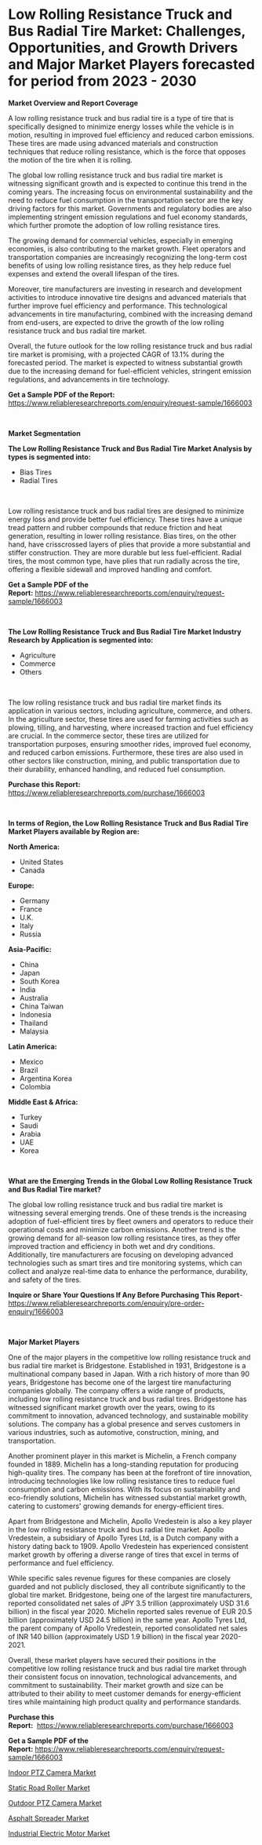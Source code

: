<p><h1>Low Rolling Resistance Truck and Bus Radial Tire Market: Challenges, Opportunities, and Growth Drivers and Major Market Players forecasted for period from 2023 - 2030</h1></p><p><strong>Market Overview and Report Coverage</strong></p>
<p><p>A low rolling resistance truck and bus radial tire is a type of tire that is specifically designed to minimize energy losses while the vehicle is in motion, resulting in improved fuel efficiency and reduced carbon emissions. These tires are made using advanced materials and construction techniques that reduce rolling resistance, which is the force that opposes the motion of the tire when it is rolling.</p><p>The global low rolling resistance truck and bus radial tire market is witnessing significant growth and is expected to continue this trend in the coming years. The increasing focus on environmental sustainability and the need to reduce fuel consumption in the transportation sector are the key driving factors for this market. Governments and regulatory bodies are also implementing stringent emission regulations and fuel economy standards, which further promote the adoption of low rolling resistance tires.</p><p>The growing demand for commercial vehicles, especially in emerging economies, is also contributing to the market growth. Fleet operators and transportation companies are increasingly recognizing the long-term cost benefits of using low rolling resistance tires, as they help reduce fuel expenses and extend the overall lifespan of the tires.</p><p>Moreover, tire manufacturers are investing in research and development activities to introduce innovative tire designs and advanced materials that further improve fuel efficiency and performance. This technological advancements in tire manufacturing, combined with the increasing demand from end-users, are expected to drive the growth of the low rolling resistance truck and bus radial tire market.</p><p>Overall, the future outlook for the low rolling resistance truck and bus radial tire market is promising, with a projected CAGR of 13.1% during the forecasted period. The market is expected to witness substantial growth due to the increasing demand for fuel-efficient vehicles, stringent emission regulations, and advancements in tire technology.</p></p>
<p><strong>Get a Sample PDF of the Report:</strong> <a href="https://www.reliableresearchreports.com/enquiry/request-sample/1666003">https://www.reliableresearchreports.com/enquiry/request-sample/1666003</a></p>
<p>&nbsp;</p>
<p><strong>Market Segmentation</strong></p>
<p><strong>The Low Rolling Resistance Truck and Bus Radial Tire Market Analysis by types is segmented into:</strong></p>
<p><ul><li>Bias Tires</li><li>Radial Tires</li></ul></p>
<p>&nbsp;</p>
<p><p>Low rolling resistance truck and bus radial tires are designed to minimize energy loss and provide better fuel efficiency. These tires have a unique tread pattern and rubber compounds that reduce friction and heat generation, resulting in lower rolling resistance. Bias tires, on the other hand, have crisscrossed layers of plies that provide a more substantial and stiffer construction. They are more durable but less fuel-efficient. Radial tires, the most common type, have plies that run radially across the tire, offering a flexible sidewall and improved handling and comfort.</p></p>
<p><strong>Get a Sample PDF of the Report:</strong>&nbsp;<a href="https://www.reliableresearchreports.com/enquiry/request-sample/1666003">https://www.reliableresearchreports.com/enquiry/request-sample/1666003</a></p>
<p>&nbsp;</p>
<p><strong>The Low Rolling Resistance Truck and Bus Radial Tire Market Industry Research by Application is segmented into:</strong></p>
<p><ul><li>Agriculture</li><li>Commerce</li><li>Others</li></ul></p>
<p>&nbsp;</p>
<p><p>The low rolling resistance truck and bus radial tire market finds its application in various sectors, including agriculture, commerce, and others. In the agriculture sector, these tires are used for farming activities such as plowing, tilling, and harvesting, where increased traction and fuel efficiency are crucial. In the commerce sector, these tires are utilized for transportation purposes, ensuring smoother rides, improved fuel economy, and reduced carbon emissions. Furthermore, these tires are also used in other sectors like construction, mining, and public transportation due to their durability, enhanced handling, and reduced fuel consumption.</p></p>
<p><strong>Purchase this Report:</strong>&nbsp; <a href="https://www.reliableresearchreports.com/purchase/1666003">https://www.reliableresearchreports.com/purchase/1666003</a></p>
<p>&nbsp;</p>
<p><strong>In terms of Region, the Low Rolling Resistance Truck and Bus Radial Tire Market Players available by Region are:</strong></p>
<p>
    <p> <strong> North America: </strong>
        <ul>
            <li>United States</li>
            <li>Canada</li>
        </ul>
        </p> 
    <p> <strong> Europe: </strong>
        <ul>
            <li>Germany</li>
            <li>France</li>
            <li>U.K.</li>
            <li>Italy</li>
            <li>Russia</li>
        </ul>
        </p> 
    <p> <strong> Asia-Pacific: </strong>
        <ul>
            <li>China</li>
            <li>Japan</li>
            <li>South Korea</li>
            <li>India</li>
            <li>Australia</li>
            <li>China Taiwan</li>
            <li>Indonesia</li>
            <li>Thailand</li>
            <li>Malaysia</li>
        </ul>
        </p> 
    <p> <strong> Latin America: </strong>
        <ul>
            <li>Mexico</li>
            <li>Brazil</li>
            <li>Argentina Korea</li>
            <li>Colombia</li>
        </ul>
        </p> 
    <p> <strong> Middle East & Africa: </strong>
        <ul>
            <li>Turkey</li>
            <li>Saudi</li>
            <li>Arabia</li>
            <li>UAE</li>
            <li>Korea</li>
        </ul>
    </p>
    </p>
<p>&nbsp;</p>
<p><strong>What are the Emerging Trends in the Global Low Rolling Resistance Truck and Bus Radial Tire market?</strong></p>
<p><p>The global low rolling resistance truck and bus radial tire market is witnessing several emerging trends. One of these trends is the increasing adoption of fuel-efficient tires by fleet owners and operators to reduce their operational costs and minimize carbon emissions. Another trend is the growing demand for all-season low rolling resistance tires, as they offer improved traction and efficiency in both wet and dry conditions. Additionally, tire manufacturers are focusing on developing advanced technologies such as smart tires and tire monitoring systems, which can collect and analyze real-time data to enhance the performance, durability, and safety of the tires.</p></p>
<p><strong>Inquire or Share Your Questions If Any Before Purchasing This Report</strong>- <a href="https://www.reliableresearchreports.com/enquiry/pre-order-enquiry/1666003">https://www.reliableresearchreports.com/enquiry/pre-order-enquiry/1666003</a></p>
<p>&nbsp;</p>
<p><strong>Major Market Players</strong></p>
<p><p>One of the major players in the competitive low rolling resistance truck and bus radial tire market is Bridgestone. Established in 1931, Bridgestone is a multinational company based in Japan. With a rich history of more than 90 years, Bridgestone has become one of the largest tire manufacturing companies globally. The company offers a wide range of products, including low rolling resistance truck and bus radial tires. Bridgestone has witnessed significant market growth over the years, owing to its commitment to innovation, advanced technology, and sustainable mobility solutions. The company has a global presence and serves customers in various industries, such as automotive, construction, mining, and transportation.</p><p>Another prominent player in this market is Michelin, a French company founded in 1889. Michelin has a long-standing reputation for producing high-quality tires. The company has been at the forefront of tire innovation, introducing technologies like low rolling resistance tires to reduce fuel consumption and carbon emissions. With its focus on sustainability and eco-friendly solutions, Michelin has witnessed substantial market growth, catering to customers' growing demands for energy-efficient tires.</p><p>Apart from Bridgestone and Michelin, Apollo Vredestein is also a key player in the low rolling resistance truck and bus radial tire market. Apollo Vredestein, a subsidiary of Apollo Tyres Ltd, is a Dutch company with a history dating back to 1909. Apollo Vredestein has experienced consistent market growth by offering a diverse range of tires that excel in terms of performance and fuel efficiency.</p><p>While specific sales revenue figures for these companies are closely guarded and not publicly disclosed, they all contribute significantly to the global tire market. Bridgestone, being one of the largest tire manufacturers, reported consolidated net sales of JPY 3.5 trillion (approximately USD 31.6 billion) in the fiscal year 2020. Michelin reported sales revenue of EUR 20.5 billion (approximately USD 24.5 billion) in the same year. Apollo Tyres Ltd, the parent company of Apollo Vredestein, reported consolidated net sales of INR 140 billion (approximately USD 1.9 billion) in the fiscal year 2020-2021.</p><p>Overall, these market players have secured their positions in the competitive low rolling resistance truck and bus radial tire market through their consistent focus on innovation, technological advancements, and commitment to sustainability. Their market growth and size can be attributed to their ability to meet customer demands for energy-efficient tires while maintaining high product quality and performance standards.</p></p>
<p><strong>Purchase this Report:</strong>&nbsp;&nbsp;<a href="https://www.reliableresearchreports.com/purchase/1666003">https://www.reliableresearchreports.com/purchase/1666003</a></p>
<p></p>
<p><strong>Get a Sample PDF of the Report:</strong>&nbsp;<a href="https://www.reliableresearchreports.com/enquiry/request-sample/1666003">https://www.reliableresearchreports.com/enquiry/request-sample/1666003</a></p>
<p><p><a href="https://www.linkedin.com/pulse/indoor-ptz-camera-market-research-report-provides-thorough-hyqfe/">Indoor PTZ Camera Market</a></p><p><a href="https://medium.com/@holliswelch2023/decoding-static-road-roller-market-metrics-market-share-trends-and-growth-patterns-5301e0e30f9a">Static Road Roller Market</a></p><p><a href="https://www.linkedin.com/pulse/outdoor-ptz-camera-market-research-report-unlocks-analysis-financial-zizae/">Outdoor PTZ Camera Market</a></p><p><a href="https://medium.com/@vilmalittel/asphalt-spreader-market-share-evolution-and-market-growth-trends-2023-2030-a49d11ec9107">Asphalt Spreader Market</a></p><p><a href="https://www.linkedin.com/pulse/industrial-electric-motor-market-challenges-opportunities-1fh7e/">Industrial Electric Motor Market</a></p></p>